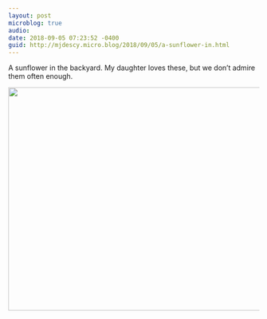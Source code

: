 ```yaml
---
layout: post
microblog: true
audio: 
date: 2018-09-05 07:23:52 -0400
guid: http://mjdescy.micro.blog/2018/09/05/a-sunflower-in.html
---
```

A sunflower in the backyard. My daughter loves these, but we don’t admire them often enough.

<img src="http://micro.mjdescy.me/uploads/2018/fbbe739a5f.jpg" width="600" height="449" />
